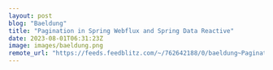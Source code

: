 ```yaml
---
layout: post
blog: "Baeldung"
title: "Pagination in Spring Webflux and Spring Data Reactive"
date: 2023-08-01T06:31:23Z
image: images/baeldung.png
remote_url: "https://feeds.feedblitz.com/~/762642188/0/baeldung~Pagination-in-Spring-Webflux-and-Spring-Data-Reactive"
---
```

